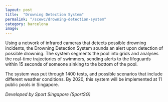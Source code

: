 ```yaml
---
layout: post
title:  "Drowning Detection System"
permalink: "/scewc/drowning-detection-system"
category: barcelona
image: 
---
```


Using a network of infrared cameras that detects possible drowning incidents, the Drowning Detection System sounds an alert upon detection of possible drowning. The system segments the pool into grids and analyses the real-time trajectories of swimmers, sending alerts to the lifeguards within 15 seconds of someone sinking to the bottom of the pool.

The system was put through 1400 tests, and possible scenarios that include different weather conditions. By 2020, this system will be implemented at 11 public pools in Singapore.

*Developed by Sport Singapore (SportSG)*

